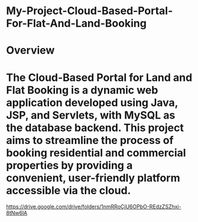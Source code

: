 # My-Project-Cloud-Based-Portal-For-Flat-And-Land-Booking
# Overview
# The Cloud-Based Portal for Land and Flat Booking is a dynamic web application developed using Java, JSP, and Servlets, with MySQL as the database backend. This project aims to streamline the process of booking residential and commercial properties by providing a convenient, user-friendly platform accessible via the cloud.
https://drive.google.com/drive/folders/1nmRRoCjU6OPbO-REdzZSZhxi-8tNw6lA
